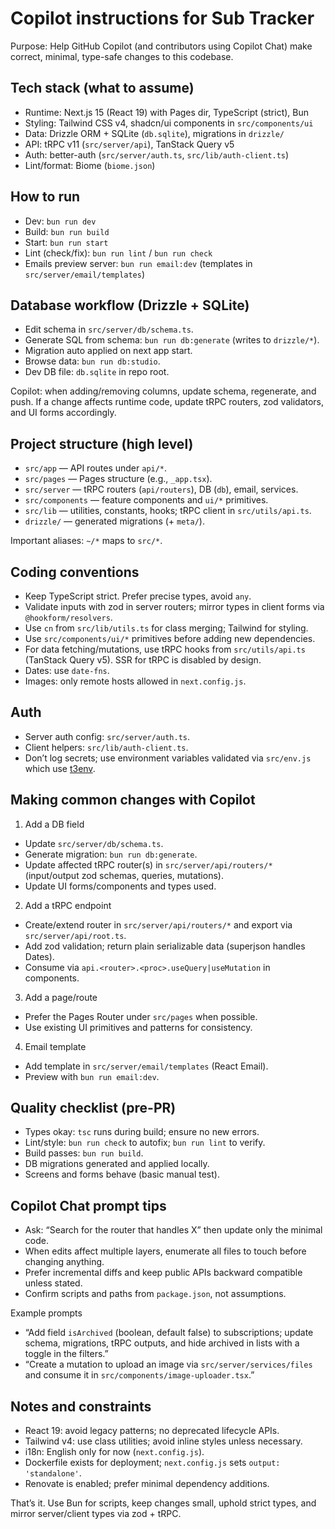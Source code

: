 # Copilot instructions for Sub Tracker

Purpose: Help GitHub Copilot (and contributors using Copilot Chat) make correct, minimal, type-safe changes to this codebase.

## Tech stack (what to assume)

- Runtime: Next.js 15 (React 19) with Pages dir, TypeScript (strict), Bun
- Styling: Tailwind CSS v4, shadcn/ui components in `src/components/ui`
- Data: Drizzle ORM + SQLite (`db.sqlite`), migrations in `drizzle/`
- API: tRPC v11 (`src/server/api`), TanStack Query v5
- Auth: better-auth (`src/server/auth.ts`, `src/lib/auth-client.ts`)
- Lint/format: Biome (`biome.json`)

## How to run

- Dev: `bun run dev`
- Build: `bun run build`
- Start: `bun run start`
- Lint (check/fix): `bun run lint` / `bun run check`
- Emails preview server: `bun run email:dev` (templates in `src/server/email/templates`)

## Database workflow (Drizzle + SQLite)

- Edit schema in `src/server/db/schema.ts`.
- Generate SQL from schema: `bun run db:generate` (writes to `drizzle/*`).
- Migration auto applied on next app start.
- Browse data: `bun run db:studio`.
- Dev DB file: `db.sqlite` in repo root.

Copilot: when adding/removing columns, update schema, regenerate, and push. If a change affects runtime code, update tRPC routers, zod validators, and UI forms accordingly.

## Project structure (high level)

- `src/app` — API routes under `api/*`.
- `src/pages` — Pages structure (e.g., `_app.tsx`).
- `src/server` — tRPC routers (`api/routers`), DB (`db`), email, services.
- `src/components` — feature components and `ui/*` primitives.
- `src/lib` — utilities, constants, hooks; tRPC client in `src/utils/api.ts`.
- `drizzle/` — generated migrations (+ `meta/`).

Important aliases: `~/*` maps to `src/*`.

## Coding conventions

- Keep TypeScript strict. Prefer precise types, avoid `any`.
- Validate inputs with zod in server routers; mirror types in client forms via `@hookform/resolvers`.
- Use `cn` from `src/lib/utils.ts` for class merging; Tailwind for styling.
- Use `src/components/ui/*` primitives before adding new dependencies.
- For data fetching/mutations, use tRPC hooks from `src/utils/api.ts` (TanStack Query v5). SSR for tRPC is disabled by design.
- Dates: use `date-fns`.
- Images: only remote hosts allowed in `next.config.js`.

## Auth

- Server auth config: `src/server/auth.ts`.
- Client helpers: `src/lib/auth-client.ts`.
- Don’t log secrets; use environment variables validated via `src/env.js` which use [t3env](https://github.com/t3-oss/t3-env).

## Making common changes with Copilot

1. Add a DB field

- Update `src/server/db/schema.ts`.
- Generate migration: `bun run db:generate`.
- Update affected tRPC router(s) in `src/server/api/routers/*` (input/output zod schemas, queries, mutations).
- Update UI forms/components and types used.

2. Add a tRPC endpoint

- Create/extend router in `src/server/api/routers/*` and export via `src/server/api/root.ts`.
- Add zod validation; return plain serializable data (superjson handles Dates).
- Consume via `api.<router>.<proc>.useQuery|useMutation` in components.

3. Add a page/route

- Prefer the Pages Router under `src/pages` when possible.
- Use existing UI primitives and patterns for consistency.

4. Email template

- Add template in `src/server/email/templates` (React Email).
- Preview with `bun run email:dev`.

## Quality checklist (pre-PR)

- Types okay: `tsc` runs during build; ensure no new errors.
- Lint/style: `bun run check` to autofix; `bun run lint` to verify.
- Build passes: `bun run build`.
- DB migrations generated and applied locally.
- Screens and forms behave (basic manual test).

## Copilot Chat prompt tips

- Ask: “Search for the router that handles X” then update only the minimal code.
- When edits affect multiple layers, enumerate all files to touch before changing anything.
- Prefer incremental diffs and keep public APIs backward compatible unless stated.
- Confirm scripts and paths from `package.json`, not assumptions.

Example prompts

- “Add field `isArchived` (boolean, default false) to subscriptions; update schema, migrations, tRPC outputs, and hide archived in lists with a toggle in the filters.”
- “Create a mutation to upload an image via `src/server/services/files` and consume it in `src/components/image-uploader.tsx`.”

## Notes and constraints

- React 19: avoid legacy patterns; no deprecated lifecycle APIs.
- Tailwind v4: use class utilities; avoid inline styles unless necessary.
- i18n: English only for now (`next.config.js`).
- Dockerfile exists for deployment; `next.config.js` sets `output: 'standalone'`.
- Renovate is enabled; prefer minimal dependency additions.

That’s it. Use Bun for scripts, keep changes small, uphold strict types, and mirror server/client types via zod + tRPC.
